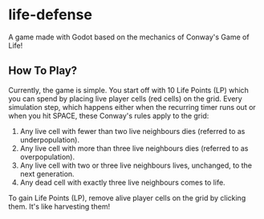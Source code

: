 # life-defense
A game made with Godot based on the mechanics of Conway's Game of Life!

## How To Play?
Currently, the game is simple. You start off with 10 Life Points (LP) which you can spend by placing live player cells (red cells) on the grid. Every simulation step, which happens either when the recurring timer runs out or when you hit SPACE, these Conway's rules apply to the grid:
1. Any live cell with fewer than two live neighbours dies (referred to as underpopulation).
2. Any live cell with more than three live neighbours dies (referred to as overpopulation).
3. Any live cell with two or three live neighbours lives, unchanged, to the next generation.
4. Any dead cell with exactly three live neighbours comes to life.

To gain Life Points (LP), remove alive player cells on the grid by clicking them. It's like harvesting them!

